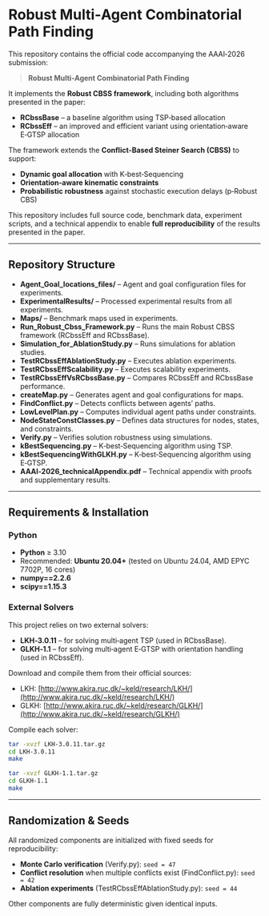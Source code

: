 # Robust Multi‑Agent Combinatorial Path Finding

This repository contains the official code accompanying the AAAI‑2026 submission:  
> **Robust Multi‑Agent Combinatorial Path Finding**

It implements the **Robust CBSS framework**, including both algorithms presented in the paper:
- **RCbssBase** – a baseline algorithm using TSP‑based allocation  
- **RCbssEff** – an improved and efficient variant using orientation‑aware E‑GTSP allocation  

The framework extends the **Conflict‑Based Steiner Search (CBSS)** to support:
- **Dynamic goal allocation** with K‑best‑Sequencing  
- **Orientation‑aware kinematic constraints**  
- **Probabilistic robustness** against stochastic execution delays (p‑Robust CBS)  

This repository includes full source code, benchmark data, experiment scripts, and a technical appendix to enable **full reproducibility** of the results presented in the paper.

---

## Repository Structure

- **Agent_Goal_locations_files/** – Agent and goal configuration files for experiments.  
- **ExperimentalResults/** – Processed experimental results from all experiments.  
- **Maps/** – Benchmark maps used in experiments.  
- **Run_Robust_Cbss_Framework.py** – Runs the main Robust CBSS framework (RCbssEff and RCbssBase).  
- **Simulation_for_AblationStudy.py** – Runs simulations for ablation studies.  
- **TestRCbssEffAblationStudy.py** – Executes ablation experiments.  
- **TestRCbssEffScalability.py** – Executes scalability experiments.  
- **TestRCbssEffVsRCbssBase.py** – Compares RCbssEff and RCbssBase performance.  
- **createMap.py** – Generates agent and goal configurations for maps.  
- **FindConflict.py** – Detects conflicts between agents’ paths.  
- **LowLevelPlan.py** – Computes individual agent paths under constraints.  
- **NodeStateConstClasses.py** – Defines data structures for nodes, states, and constraints.  
- **Verify.py** – Verifies solution robustness using simulations.  
- **kBestSequencing.py** – K‑best‑Sequencing algorithm using TSP.  
- **kBestSequencingWithGLKH.py** – K‑best‑Sequencing algorithm using E‑GTSP.  
- **AAAI‑2026_technicalAppendix.pdf** – Technical appendix with proofs and supplementary results.  

---

## Requirements & Installation

### Python
- **Python** ≥ 3.10  
- Recommended: **Ubuntu 20.04+** (tested on Ubuntu 24.04, AMD EPYC 7702P, 16 cores)  
- **numpy==2.2.6**  
- **scipy==1.15.3**  

### External Solvers
This project relies on two external solvers:
- **LKH‑3.0.11** – for solving multi‑agent TSP (used in RCbssBase).  
- **GLKH‑1.1** – for solving multi‑agent E‑GTSP with orientation handling (used in RCbssEff).  

Download and compile them from their official sources:  
- LKH: [http://www.akira.ruc.dk/~keld/research/LKH/](http://www.akira.ruc.dk/~keld/research/LKH/)  
- GLKH: [http://www.akira.ruc.dk/~keld/research/GLKH/](http://www.akira.ruc.dk/~keld/research/GLKH/)  

Compile each solver:
```bash
tar -xvzf LKH-3.0.11.tar.gz
cd LKH-3.0.11
make

tar -xvzf GLKH-1.1.tar.gz
cd GLKH-1.1
make
```

---

## Randomization & Seeds
All randomized components are initialized with fixed seeds for reproducibility:
- **Monte Carlo verification** (Verify.py): `seed = 47`
- **Conflict resolution** when multiple conflicts exist (FindConflict.py): `seed = 42`
- **Ablation experiments** (TestRCbssEffAblationStudy.py): `seed = 44`

Other components are fully deterministic given identical inputs.

